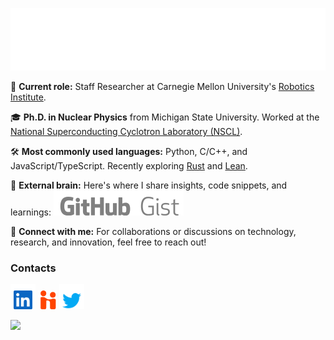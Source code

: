 <a href="#"><img src="svg_files/header.svg" width="900" height="100"></a>

💼 **Current role:** Staff Researcher at Carnegie Mellon University's [Robotics Institute](https://www.ri.cmu.edu/).

🎓 **Ph.D. in Nuclear Physics** from Michigan State University. Worked at the [National Superconducting Cyclotron Laboratory (NSCL)](https://nscl.msu.edu/).

🛠 **Most commonly used languages:** Python, C/C++, and JavaScript/TypeScript. Recently exploring [Rust](https://www.rust-lang.org/) and [Lean](https://lean-lang.org/).

🧠 **External brain:** Here's where I share insights, code snippets, and learnings: <a href="https://gist.github.com/fanurs"><img src="svg_files/github.svg"><img src="svg_files/gist.svg"></a>

🔗 **Connect with me:** For collaborations or discussions on technology, research, and innovation, feel free to reach out!


### Contacts

<a href="https://www.linkedin.com/in/fanurs-teh"><img height="40px" src="svg_files/linkedin-square.svg"></a> <a href="https://msu.joinhandshake.com/stu/users/8300933"><img height="30px" src="svg_files/handshake.svg"></a> <a href="https://twitter.com/fanursteh"><img height="40px" src="svg_files/twitter.svg"></a>

![](https://komarev.com/ghpvc/?username=fanurs&style=for-the-badge&label=Views)
